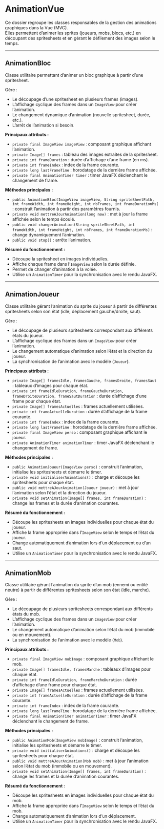# AnimationVue

Ce dossier regroupe les classes responsables de la gestion des animations graphiques dans la Vue (MVC).  
Elles permettent d’animer les sprites (joueurs, mobs, blocs, etc.) en découpant des spritesheets et en gérant le défilement des images selon le temps.

---

## AnimationBloc

Classe utilitaire permettant d’animer un bloc graphique à partir d’une spritesheet.

Gère :
- Le découpage d’une spritesheet en plusieurs frames (images).
- L’affichage cyclique des frames dans un `ImageView` pour créer l’animation.
- Le changement dynamique d’animation (nouvelle spritesheet, durée, etc.).
- L’arrêt de l’animation si besoin.

**Principaux attributs :**
- `private final ImageView imageView` : composant graphique affichant l’animation.
- `private Image[] frames` : tableau des images extraites de la spritesheet.
- `private int frameDuration` : durée d’affichage d’une frame (en ms).
- `private int frameIndex` : index de la frame courante.
- `private long lastFrameTime` : horodatage de la dernière frame affichée.
- `private final AnimationTimer timer` : timer JavaFX déclenchant le changement de frame.

**Méthodes principales :**
- `public AnimationBloc(ImageView imageView, String spriteSheetPath, int frameWidth, int frameHeight, int nbFrames, int frameDurationMs)` : construit l’animation à partir des paramètres fournis.
- `private void mettreAJourAnimation(long now)` : met à jour la frame affichée selon le temps écoulé.
- `public void changerAnimation(String spriteSheetPath, int frameWidth, int frameHeight, int nbFrames, int frameDurationMs)` : change dynamiquement l’animation.
- `public void stop()` : arrête l’animation.

**Résumé du fonctionnement :**
- Découpe la spritesheet en images individuelles.
- Affiche chaque frame dans l’`ImageView` selon la durée définie.
- Permet de changer d’animation à la volée.
- Utilise un `AnimationTimer` pour la synchronisation avec le rendu JavaFX.

---

## AnimationJoueur

Classe utilitaire gérant l’animation du sprite du joueur à partir de différentes spritesheets selon son état (idle, déplacement gauche/droite, saut).

Gère :
- Le découpage de plusieurs spritesheets correspondant aux différents états du joueur.
- L’affichage cyclique des frames dans un `ImageView` pour créer l’animation.
- Le changement automatique d’animation selon l’état et la direction du joueur.
- La synchronisation de l’animation avec le modèle (`Joueur`).

**Principaux attributs :**
- `private Image[] framesIdle, framesGauche, framesDroite, framesSaut` : tableaux d’images pour chaque état.
- `private int frameIdleDuration, frameGaucheDuration, frameDroiteDuration, frameSautDuration` : durée d’affichage d’une frame pour chaque état.
- `private Image[] framesActuelles` : frames actuellement utilisées.
- `private int frameActuelleDuration` : durée d’affichage de la frame courante.
- `private int frameIndex` : index de la frame courante.
- `private long lastFrameTime` : horodatage de la dernière frame affichée.
- `private final ImageView perso` : composant graphique affichant le joueur.
- `private AnimationTimer animationTimer` : timer JavaFX déclenchant le changement de frame.

**Méthodes principales :**
- `public AnimationJoueur(ImageView perso)` : construit l’animation, initialise les spritesheets et démarre le timer.
- `private void initialiserAnimations()` : charge et découpe les spritesheets pour chaque état.
- `public void mettreAJourAnimation(Joueur joueur)` : met à jour l’animation selon l’état et la direction du joueur.
- `private void setAnimation(Image[] frames, int frameDuration)` : change les frames et la durée d’animation courantes.

**Résumé du fonctionnement :**
- Découpe les spritesheets en images individuelles pour chaque état du joueur.
- Affiche la frame appropriée dans l’`ImageView` selon le temps et l’état du joueur.
- Change automatiquement d’animation lors d’un déplacement ou d’un saut.
- Utilise un `AnimationTimer` pour la synchronisation avec le rendu JavaFX.

---

## AnimationMob

Classe utilitaire gérant l’animation du sprite d’un mob (ennemi ou entité neutre) à partir de différentes spritesheets selon son état (idle, marche).

Gère :
- Le découpage de plusieurs spritesheets correspondant aux différents états du mob.
- L’affichage cyclique des frames dans un `ImageView` pour créer l’animation.
- Le changement automatique d’animation selon l’état du mob (immobile ou en mouvement).
- La synchronisation de l’animation avec le modèle (`Mob`).

**Principaux attributs :**
- `private final ImageView mobImage` : composant graphique affichant le mob.
- `private Image[] framesIdle, framesMarche` : tableaux d’images pour chaque état.
- `private int frameIdleDuration, frameMarcheDuration` : durée d’affichage d’une frame pour chaque état.
- `private Image[] framesActuelles` : frames actuellement utilisées.
- `private int frameActuelleDuration` : durée d’affichage de la frame courante.
- `private int frameIndex` : index de la frame courante.
- `private long lastFrameTime` : horodatage de la dernière frame affichée.
- `private final AnimationTimer animationTimer` : timer JavaFX déclenchant le changement de frame.

**Méthodes principales :**
- `public AnimationMob(ImageView mobImage)` : construit l’animation, initialise les spritesheets et démarre le timer.
- `private void initialiserAnimations()` : charge et découpe les spritesheets pour chaque état.
- `public void mettreAJourAnimation(Mob mob)` : met à jour l’animation selon l’état du mob (immobile ou en mouvement).
- `private void setAnimation(Image[] frames, int frameDuration)` : change les frames et la durée d’animation courantes.

**Résumé du fonctionnement :**
- Découpe les spritesheets en images individuelles pour chaque état du mob.
- Affiche la frame appropriée dans l’`ImageView` selon le temps et l’état du mob.
- Change automatiquement d’animation lors d’un déplacement.
- Utilise un `AnimationTimer` pour la synchronisation avec le rendu JavaFX.